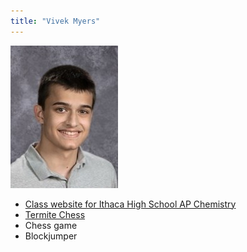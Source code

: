 ```yaml
---
title: "Vivek Myers"
---
```


![Vivek Myers](pictures/vivek-myers-2017.jpg)

- [Class website for Ithaca High School AP Chemistry](http://)
- [Termite Chess](http://kbam.net/termite)
- Chess game
- Blockjumper

